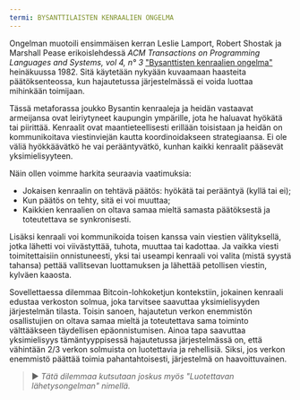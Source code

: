 ```yaml
---
termi: BYSANTTILAISTEN KENRAALIEN ONGELMA
---
```


Ongelman muotoili ensimmäisen kerran Leslie Lamport, Robert Shostak ja Marshall Pease erikoislehdessä *ACM Transactions on Programming Languages and Systems, vol 4, n° 3* ["Bysanttisten kenraalien ongelma"](https://lamport.azurewebsites.net/pubs/byz.pdf) heinäkuussa 1982. Sitä käytetään nykyään kuvaamaan haasteita päätöksenteossa, kun hajautetussa järjestelmässä ei voida luottaa mihinkään toimijaan.

Tässä metaforassa joukko Bysantin kenraaleja ja heidän vastaavat armeijansa ovat leiriytyneet kaupungin ympärille, jota he haluavat hyökätä tai piirittää. Kenraalit ovat maantieteellisesti erillään toisistaan ja heidän on kommunikoitava viestinviejän kautta koordinoidakseen strategiaansa. Ei ole väliä hyökkäävätkö he vai perääntyvätkö, kunhan kaikki kenraalit pääsevät yksimielisyyteen.

Näin ollen voimme harkita seuraavia vaatimuksia:
* Jokaisen kenraalin on tehtävä päätös: hyökätä tai perääntyä (kyllä tai ei);
* Kun päätös on tehty, sitä ei voi muuttaa;
* Kaikkien kenraalien on oltava samaa mieltä samasta päätöksestä ja toteutettava se synkronisesti.

Lisäksi kenraali voi kommunikoida toisen kanssa vain viestien välityksellä, jotka lähetti voi viivästyttää, tuhota, muuttaa tai kadottaa. Ja vaikka viesti toimitettaisiin onnistuneesti, yksi tai useampi kenraali voi valita (mistä syystä tahansa) pettää vallitsevan luottamuksen ja lähettää petollisen viestin, kylväen kaaosta.

Sovellettaessa dilemmaa Bitcoin-lohkoketjun kontekstiin, jokainen kenraali edustaa verkoston solmua, joka tarvitsee saavuttaa yksimielisyyden järjestelmän tilasta. Toisin sanoen, hajautetun verkon enemmistön osallistujien on oltava samaa mieltä ja toteutettava sama toiminto välttääkseen täydellisen epäonnistumisen. Ainoa tapa saavuttaa yksimielisyys tämäntyyppisessä hajautetussa järjestelmässä on, että vähintään 2/3 verkon solmuista on luotettavia ja rehellisiä. Siksi, jos verkon enemmistö päättää toimia pahantahtoisesti, järjestelmä on haavoittuvainen.

> ► *Tätä dilemmaa kutsutaan joskus myös "Luotettavan lähetysongelman" nimellä.*